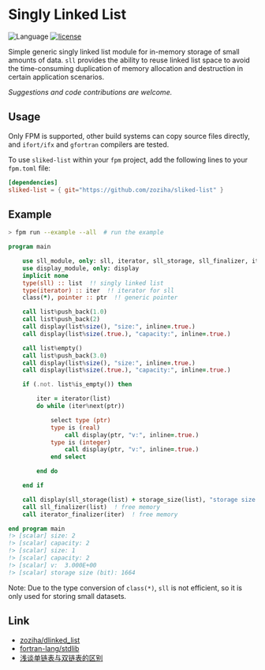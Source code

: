 # Singly Linked List

![Language](https://img.shields.io/badge/-Fortran-734f96?logo=fortran&logoColor=white)
[![license](https://img.shields.io/badge/License-MIT-pink)](LICENSE)

Simple generic singly linked list module for in-memory storage of small amounts of data. `sll` provides the ability to reuse linked list space to avoid the time-consuming duplication of memory allocation and destruction in certain application scenarios.

*Suggestions and code contributions are welcome.*

## Usage

Only FPM is supported, other build systems can copy source files directly,
and `ifort/ifx` and `gfortran` compilers are tested.

To use `sliked-list` within your `fpm` project, add the following lines to your `fpm.toml` file:

```toml
[dependencies]
sliked-list = { git="https://github.com/zoziha/sliked-list" }
```

## Example

```sh
> fpm run --example --all  # run the example
```

```fortran
program main

    use sll_module, only: sll, iterator, sll_storage, sll_finalizer, iterator_finalizer
    use display_module, only: display
    implicit none
    type(sll) :: list  !! singly linked list
    type(iterator) :: iter  !! iterator for sll
    class(*), pointer :: ptr  !! generic pointer

    call list%push_back(1.0)
    call list%push_back(2)
    call display(list%size(), "size:", inline=.true.)
    call display(list%size(.true.), "capacity:", inline=.true.)

    call list%empty()
    call list%push_back(3.0)
    call display(list%size(), "size:", inline=.true.)
    call display(list%size(.true.), "capacity:", inline=.true.)

    if (.not. list%is_empty()) then

        iter = iterator(list)
        do while (iter%next(ptr))

            select type (ptr)
            type is (real)
                call display(ptr, "v:", inline=.true.)
            type is (integer)
                call display(ptr, "v:", inline=.true.)
            end select

        end do

    end if

    call display(sll_storage(list) + storage_size(list), "storage size (bit):", inline=.true.)
    call sll_finalizer(list)  ! free memory
    call iterator_finalizer(iter)  ! free memory

end program main
!> [scalar] size: 2
!> [scalar] capacity: 2
!> [scalar] size: 1
!> [scalar] capacity: 2
!> [scalar] v:  3.000E+00
!> [scalar] storage size (bit): 1664
```

Note: Due to the type conversion of `class(*)`, `sll` is not efficient, so it is only used for storing small datasets.

## Link

- [zoziha/dlinked_list](https://gitee.com/zoziha/dlinked_list)
- [fortran-lang/stdlib](https://github.com/fortran-lang/stdlib)
- [浅谈单链表与双链表的区别](https://blog.csdn.net/kangxidagege/article/details/80211225)
